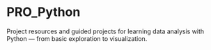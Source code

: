 # PRO_Python
Project resources and guided projects for learning data analysis with Python — from basic exploration to visualization.
